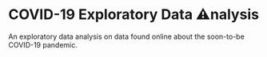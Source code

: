 # COVID-19 Exploratory Data :warning:nalysis 
An exploratory data analysis on data found online about the soon-to-be COVID-19 pandemic.
